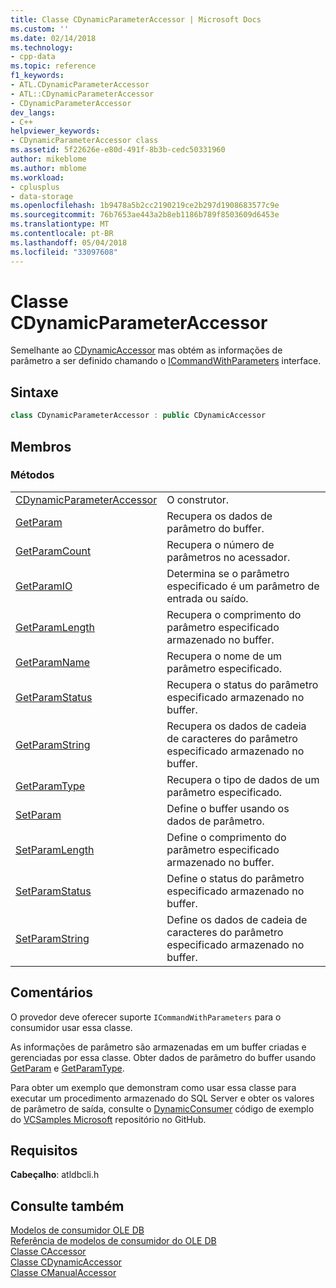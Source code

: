 ```yaml
---
title: Classe CDynamicParameterAccessor | Microsoft Docs
ms.custom: ''
ms.date: 02/14/2018
ms.technology:
- cpp-data
ms.topic: reference
f1_keywords:
- ATL.CDynamicParameterAccessor
- ATL::CDynamicParameterAccessor
- CDynamicParameterAccessor
dev_langs:
- C++
helpviewer_keywords:
- CDynamicParameterAccessor class
ms.assetid: 5f22626e-e80d-491f-8b3b-cedc50331960
author: mikeblome
ms.author: mblome
ms.workload:
- cplusplus
- data-storage
ms.openlocfilehash: 1b9478a5b2cc2190219ce2b297d1908683577c9e
ms.sourcegitcommit: 76b7653ae443a2b8eb1186b789f8503609d6453e
ms.translationtype: MT
ms.contentlocale: pt-BR
ms.lasthandoff: 05/04/2018
ms.locfileid: "33097608"
---
```

# <a name="cdynamicparameteraccessor-class"></a>Classe CDynamicParameterAccessor

Semelhante ao [CDynamicAccessor](../../data/oledb/cdynamicaccessor-class.md) mas obtém as informações de parâmetro a ser definido chamando o [ICommandWithParameters](/sql/relational-databases/native-client-ole-db-interfaces/icommandwithparameters) interface.

## <a name="syntax"></a>Sintaxe

```cpp
class CDynamicParameterAccessor : public CDynamicAccessor
```

## <a name="members"></a>Membros

### <a name="methods"></a>Métodos

|||
|-|-|
|[CDynamicParameterAccessor](../../data/oledb/cdynamicparameteraccessor-cdynamicparameteraccessor.md)|O construtor.|
|[GetParam](../../data/oledb/cdynamicparameteraccessor-getparam.md)|Recupera os dados de parâmetro do buffer.|
|[GetParamCount](../../data/oledb/cdynamicparameteraccessor-getparamcount.md)|Recupera o número de parâmetros no acessador.|
|[GetParamIO](../../data/oledb/cdynamicparameteraccessor-getparamio.md)|Determina se o parâmetro especificado é um parâmetro de entrada ou saído.|
|[GetParamLength](../../data/oledb/cdynamicparameteraccessor-getparamlength.md)|Recupera o comprimento do parâmetro especificado armazenado no buffer.|
|[GetParamName](../../data/oledb/cdynamicparameteraccessor-getparamname.md)|Recupera o nome de um parâmetro especificado.|
|[GetParamStatus](../../data/oledb/cdynamicparameteraccessor-getparamstatus.md)|Recupera o status do parâmetro especificado armazenado no buffer.|
|[GetParamString](../../data/oledb/cdynamicparameteraccessor-getparamstring.md)|Recupera os dados de cadeia de caracteres do parâmetro especificado armazenado no buffer.|
|[GetParamType](../../data/oledb/cdynamicparameteraccessor-getparamtype.md)|Recupera o tipo de dados de um parâmetro especificado.|
|[SetParam](../../data/oledb/cdynamicparameteraccessor-setparam.md)|Define o buffer usando os dados de parâmetro.|
|[SetParamLength](../../data/oledb/cdynamicparameteraccessor-setparamlength.md)|Define o comprimento do parâmetro especificado armazenado no buffer.|
|[SetParamStatus](../../data/oledb/cdynamicparameteraccessor-setparamstatus.md)|Define o status do parâmetro especificado armazenado no buffer.|
|[SetParamString](../../data/oledb/cdynamicparameteraccessor-setparamstring.md)|Define os dados de cadeia de caracteres do parâmetro especificado armazenado no buffer.|

## <a name="remarks"></a>Comentários

O provedor deve oferecer suporte `ICommandWithParameters` para o consumidor usar essa classe.

As informações de parâmetro são armazenadas em um buffer criadas e gerenciadas por essa classe. Obter dados de parâmetro do buffer usando [GetParam](../../data/oledb/cdynamicparameteraccessor-getparam.md) e [GetParamType](../../data/oledb/cdynamicparameteraccessor-getparamtype.md).

Para obter um exemplo que demonstram como usar essa classe para executar um procedimento armazenado do SQL Server e obter os valores de parâmetro de saída, consulte o [DynamicConsumer](https://github.com/Microsoft/VCSamples/tree/master/VC2008Samples/ATL/OLEDB/Consumer/DynamicConsumer) código de exemplo do [VCSamples Microsoft](https://github.com/Microsoft/VCSamples) repositório no GitHub.

## <a name="requirements"></a>Requisitos

**Cabeçalho**: atldbcli.h

## <a name="see-also"></a>Consulte também

[Modelos de consumidor OLE DB](../../data/oledb/ole-db-consumer-templates-cpp.md)  
[Referência de modelos de consumidor do OLE DB](../../data/oledb/ole-db-consumer-templates-reference.md)  
[Classe CAccessor](../../data/oledb/caccessor-class.md)  
[Classe CDynamicAccessor](../../data/oledb/cdynamicaccessor-class.md)  
[Classe CManualAccessor](../../data/oledb/cmanualaccessor-class.md)  
